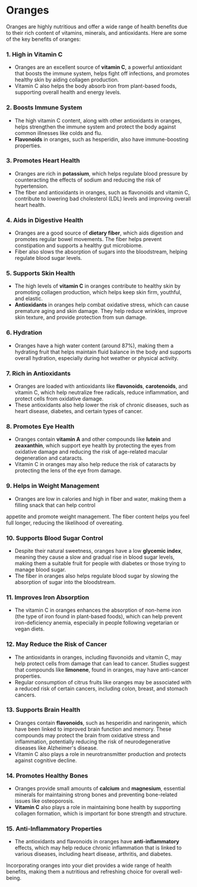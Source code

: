 # Oranges

Oranges are highly nutritious and offer a wide range of health benefits due to their rich content of vitamins, minerals, and antioxidants. Here are some of the key benefits of oranges:

### 1. High in Vitamin C
   - Oranges are an excellent source of **vitamin C**, a powerful antioxidant that boosts the immune system, helps fight off infections, and promotes healthy skin by aiding collagen production.
   - Vitamin C also helps the body absorb iron from plant-based foods, supporting overall health and energy levels.

### 2. Boosts Immune System
   - The high vitamin C content, along with other antioxidants in oranges, helps strengthen the immune system and protect the body against common illnesses like colds and flu.
   - **Flavonoids** in oranges, such as hesperidin, also have immune-boosting properties.

### 3. Promotes Heart Health
   - Oranges are rich in **potassium**, which helps regulate blood pressure by counteracting the effects of sodium and reducing the risk of hypertension.
   - The fiber and antioxidants in oranges, such as flavonoids and vitamin C, contribute to lowering bad cholesterol (LDL) levels and improving overall heart health.

### 4. Aids in Digestive Health
   - Oranges are a good source of **dietary fiber**, which aids digestion and promotes regular bowel movements. The fiber helps prevent constipation and supports a healthy gut microbiome.
   - Fiber also slows the absorption of sugars into the bloodstream, helping regulate blood sugar levels.

### 5. Supports Skin Health
   - The high levels of **vitamin C** in oranges contribute to healthy skin by promoting collagen production, which helps keep skin firm, youthful, and elastic.
   - **Antioxidants** in oranges help combat oxidative stress, which can cause premature aging and skin damage. They help reduce wrinkles, improve skin texture, and provide protection from sun damage.

### 6. Hydration
   - Oranges have a high water content (around 87%), making them a hydrating fruit that helps maintain fluid balance in the body and supports overall hydration, especially during hot weather or physical activity.

### 7. Rich in Antioxidants
   - Oranges are loaded with antioxidants like **flavonoids**, **carotenoids**, and vitamin C, which help neutralize free radicals, reduce inflammation, and protect cells from oxidative damage.
   - These antioxidants also help lower the risk of chronic diseases, such as heart disease, diabetes, and certain types of cancer.

### 8. Promotes Eye Health
   - Oranges contain **vitamin A** and other compounds like **lutein** and **zeaxanthin**, which support eye health by protecting the eyes from oxidative damage and reducing the risk of age-related macular degeneration and cataracts.
   - Vitamin C in oranges may also help reduce the risk of cataracts by protecting the lens of the eye from damage.

### 9. Helps in Weight Management
   - Oranges are low in calories and high in fiber and water, making them a filling snack that can help control

appetite and promote weight management. The fiber content helps you feel full longer, reducing the likelihood of overeating.

### 10. Supports Blood Sugar Control
   - Despite their natural sweetness, oranges have a low **glycemic index**, meaning they cause a slow and gradual rise in blood sugar levels, making them a suitable fruit for people with diabetes or those trying to manage blood sugar.
   - The fiber in oranges also helps regulate blood sugar by slowing the absorption of sugar into the bloodstream.

### 11. Improves Iron Absorption
   - The vitamin C in oranges enhances the absorption of non-heme iron (the type of iron found in plant-based foods), which can help prevent iron-deficiency anemia, especially in people following vegetarian or vegan diets.

### 12. May Reduce the Risk of Cancer
   - The antioxidants in oranges, including flavonoids and vitamin C, may help protect cells from damage that can lead to cancer. Studies suggest that compounds like **limonene**, found in oranges, may have anti-cancer properties.
   - Regular consumption of citrus fruits like oranges may be associated with a reduced risk of certain cancers, including colon, breast, and stomach cancers.

### 13. Supports Brain Health
   - Oranges contain **flavonoids**, such as hesperidin and naringenin, which have been linked to improved brain function and memory. These compounds may protect the brain from oxidative stress and inflammation, potentially reducing the risk of neurodegenerative diseases like Alzheimer's disease.
   - Vitamin C also plays a role in neurotransmitter production and protects against cognitive decline.

### 14. Promotes Healthy Bones
   - Oranges provide small amounts of **calcium** and **magnesium**, essential minerals for maintaining strong bones and preventing bone-related issues like osteoporosis.
   - **Vitamin C** also plays a role in maintaining bone health by supporting collagen formation, which is important for bone strength and structure.

### 15. Anti-Inflammatory Properties
   - The antioxidants and flavonoids in oranges have **anti-inflammatory** effects, which may help reduce chronic inflammation that is linked to various diseases, including heart disease, arthritis, and diabetes.

Incorporating oranges into your diet provides a wide range of health benefits, making them a nutritious and refreshing choice for overall well-being.